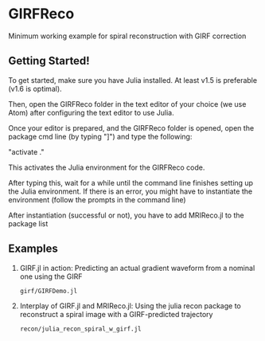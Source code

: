 # GIRFReco

Minimum working example for spiral reconstruction with GIRF correction

## Getting Started!

To get started, make sure you have Julia installed. At least v1.5 is preferable (v1.6 is optimal).

Then, open the GIRFReco folder in the text editor of your choice (we use Atom) after configuring the text editor to use Julia. 

Once your editor is prepared, and the GIRFReco folder is opened, open the package cmd line (by typing "]") and type the following:

"activate ."

This activates the Julia environment for the GIRFReco code. 

After typing this, wait for a while until the command line finishes setting up the Julia environment. If there is an error, you might have to instantiate the environment (follow the prompts in the command line)

After instantiation (successful or not), you have to add MRIReco.jl to the package list

## Examples
1.  GIRF.jl in action: Predicting an actual gradient waveform from a nominal one using the GIRF
    ```
    girf/GIRFDemo.jl
    ```
2.  Interplay of GIRF.jl and MRIReco.jl: Using the julia recon package to reconstruct a spiral image with a GIRF-predicted trajectory
    ```
    recon/julia_recon_spiral_w_girf.jl
    ```

